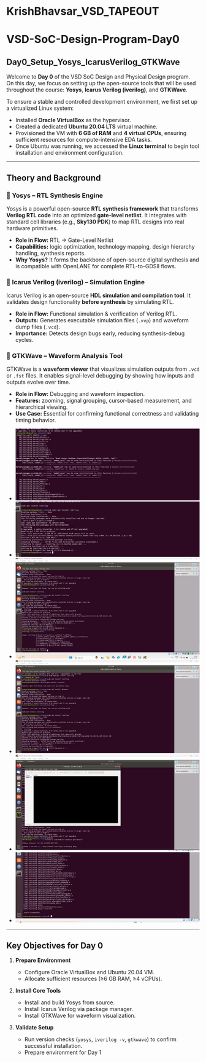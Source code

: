 # KrishBhavsar_VSD_TAPEOUT

# VSD-SoC-Design-Program-Day0

## Day0_Setup_Yosys_IcarusVerilog_GTKWave

Welcome to **Day 0** of the VSD SoC Design and Physical Design program.  
On this day, we focus on setting up the open-source tools that will be used throughout the course: **Yosys**, **Icarus Verilog (iverilog)**, and **GTKWave**.

To ensure a stable and controlled development environment, we first set up a virtualized Linux system:

* Installed **Oracle VirtualBox** as the hypervisor.
* Created a dedicated **Ubuntu 20.04 LTS** virtual machine.
* Provisioned the VM with **6 GB of RAM** and **4 virtual CPUs**, ensuring sufficient resources for compute-intensive EDA tasks.
* Once Ubuntu was running, we accessed the **Linux terminal** to begin tool installation and environment configuration.

---

## Theory and Background

### 🔹 Yosys – RTL Synthesis Engine

Yosys is a powerful open-source **RTL synthesis framework** that transforms **Verilog RTL code** into an optimized **gate-level netlist**. It integrates with standard cell libraries (e.g., **Sky130 PDK**) to map RTL designs into real hardware primitives.

* **Role in Flow:** RTL → Gate-Level Netlist
* **Capabilities:** logic optimization, technology mapping, design hierarchy handling, synthesis reports.
* **Why Yosys?** It forms the backbone of open-source digital synthesis and is compatible with OpenLANE for complete RTL-to-GDSII flows.

### 🔹 Icarus Verilog (iverilog) – Simulation Engine

Icarus Verilog is an open-source **HDL simulation and compilation tool**. It validates design functionality **before synthesis** by simulating RTL.

* **Role in Flow:** Functional simulation & verification of Verilog RTL.
* **Outputs:** Generates executable simulation files (`.vvp`) and waveform dump files (`.vcd`).
* **Importance:** Detects design bugs early, reducing synthesis-debug cycles.

### 🔹 GTKWave – Waveform Analysis Tool

GTKWave is a **waveform viewer** that visualizes simulation outputs from `.vcd` or `.fst` files. It enables signal-level debugging by showing how inputs and outputs evolve over time.

* **Role in Flow:** Debugging and waveform inspection.
* **Features:** zooming, signal grouping, cursor-based measurement, and hierarchical viewing.
* **Use Case:** Essential for confirming functional correctness and validating timing behavior.
- ![Image](DAY0-0.png)
- ![Image](DAY0-1.png)
- ![Image](DAY0-2.png)
- ![Image](DAY0-3.png)
- ![Image](DAY0-4.png)
- ![Image](DAY0-5.png)

---

## Key Objectives for Day 0

1. **Prepare Environment**

   * Configure Oracle VirtualBox and Ubuntu 20.04 VM.
   * Allocate sufficient resources (≥6 GB RAM, ≥4 vCPUs).

2. **Install Core Tools**

   * Install and build Yosys from source.
   * Install Icarus Verilog via package manager.
   * Install GTKWave for waveform visualization.

3. **Validate Setup**

   * Run version checks (`yosys`, `iverilog -v`, `gtkwave`) to confirm successful installation.
   * Prepare environment for Day 1
   


